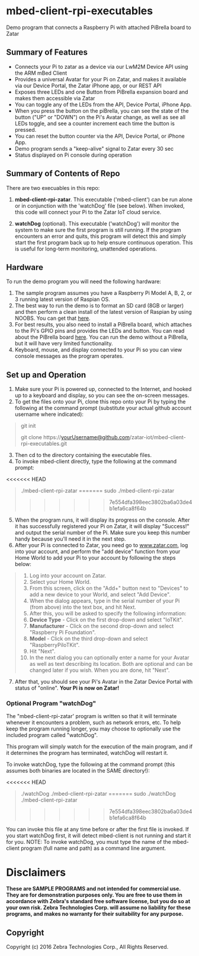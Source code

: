 # mbed-client-rpi-executables
Demo program that connects a Raspberry Pi with attached PiBrella board to Zatar

## Summary of Features
* Connects your Pi to zatar as a device via our LwM2M Device API using the ARM mBed Client
* Provides a universal Avatar for your Pi on Zatar, and makes it available via our Device Portal, the Zatar iPhone app, or our REST API
* Exposes three LEDs and one Button from PiBrella expansion board and makes them accessible via Zatar
* You can toggle any of the LEDs from the API, Device Portal, iPhone App.
* When you press the button on the piBrella, you can see the state of the button ("UP" or "DOWN") on the Pi's Avatar change, as well as see all LEDs toggle, and see a counter increment each time the button is pressed.
* You can reset the button counter via the API, Device Portal, or iPhone App.
* Demo program sends a "keep-alive" signal to Zatar every 30 sec
* Status displayed on Pi console during operation

## Summary of Contents of Repo
There are two execuables in this repo:
  
1. **mbed-client-rpi-zatar**. This executable ('mbed-client') can be run alone or in conjunction with the 'watchDog' file (see below). When invoked, this code will connect your Pi to the Zatar IoT cloud service. 

2. **watchDog** (optional). This executable ('watchDog') will monitor the system to make sure the first program is still running. If the program encounters an error and quits, this program will detect this and simply start the first program back up to help ensure continuous operation. This is useful for long-term monitoring, unattended operations.

## Hardware
To run the demo program you will need the following hardware:

1. The sample program assumes you have a Raspberry Pi Model A, B, 2, or 3 running latest version of Raspian OS.
2. The best way to run the demo is to format an SD card (8GB or larger) and then perform a clean install of the latest version of Raspian by using NOOBS. You can get that [here](https://www.raspberrypi.org/downloads/noobs/).
3. For best results, you also need to install a PiBrella board, which attaches to the Pi's GPIO pins and provides the LEDs and button. You can read about the PiBrella board [here](http://www.pibrella.com). You can run the demo without a PiBrella, but it will have very limited functionality.
4. Keyboard, mouse, and display connected to your Pi so you can view console messages as the program operates.

## Set up and Operation

1. Make sure your Pi is powered up, connected to the Internet, and hooked up to a keyboard and display, so you can see the on-screen messages.
2. To get the files onto your Pi, clone this repo onto your Pi by typing the following at the command prompt (substitute your actual github account username where indicated):

 > git init
 > 
 > git clone https://yourUsername@github.com/zatar-iot/mbed-client-rpi-executables.git
 
3. Then cd to the directory containing the executable files.
4. To invoke mbed-client directly, type the following at the command prompt:
  
<<<<<<< HEAD
 >./mbed-client-rpi-zatar
=======
 >sudo ./mbed-client-rpi-zatar
>>>>>>> 7e554dfa398eec3802ba6a03de4b1efa6ca8f64b
    
5. When the program runs, it will display its progress on the console. After it has successfully registered your Pi on Zatar, it will display "Success!" and output the serial number of the Pi. Make sure you keep this number handy because you'll need it in the next step. 
6. After your Pi is connected to Zatar, you need go to www.zatar.com, log into your account, and perform the "add device" function from your Home World to add your Pi to your account by following the steps below:
	
 >1. Log into your account on Zatar.	
 >2. Select your Home World.
 >3. From this screen, click on the "Add+" button next to "Devices" to add a new device to your World, and select "Add Device".
 >4. When the dialog appears, type in the serial number of your Pi (from above) into the text box, and hit Next.
 >5. After this, you will be asked to specify the following information:
 >6. **Device Type** - Click on the first drop-down and select "IoTKit".
 >7. **Manufacturer** - Click on the second drop-down and select "Raspberry Pi Foundation".
 >8. **Model** - Click on the third drop-down and select "RaspberryPiIoTKit".
 >9. Hit "Next".
 >10. In the next dialog you can optionally enter a name for your Avatar as well as text describing its location. Both are optional and can be changed later if you wish. When you are done, hit "Next".

7. After that, you should see your Pi's Avatar in the Zatar Device Portal with status of "online". **Your Pi is now on Zatar!**

### Optional Program "watchDog"
The "mbed-client-rpi-zatar' program is written so that it will terminate whenever it encounters a problem, such as network errors, etc. To help keep the program running longer, you may choose to optionally use the included program called "watchDog".

This program will simply watch for the execution of the main program, and if it determines the program has terminated, watchDog will restart it.

To invoke watchDog, type the following at the command prompt (this assumes both binaries are located in the SAME directory!):
    
<<<<<<< HEAD
> ./watchDog ./mbed-client-rpi-zatar
=======
>sudo ./watchDog ./mbed-client-rpi-zatar
>>>>>>> 7e554dfa398eec3802ba6a03de4b1efa6ca8f64b
    
 You can invoke this file at any time before or after the first file is invoked. If you start watchDog first, it will detect mbed-client is not running and start it for you. NOTE: To invoke watchDog, you must type the name of the mbed-client program (full name and path) as a command line argument.
  
# Disclaimers
**These are SAMPLE PROGRAMS and not intended for commercial use. They are for demonstration purposes only. You are free to use them in accordance with Zebra's standard free software license, but you do so at your own risk. Zebra Technologies Corp. will assume no liability for these programs, and makes no warranty for their suitability for any purpose.** 
    
## Copyright
Copyright (c) 2016 Zebra Technologies Corp., All Rights Reserved.
